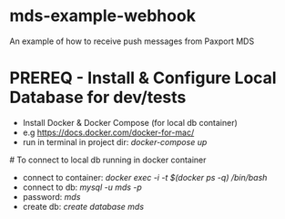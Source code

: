 # mds-example-webhook
An example of how to receive push messages from Paxport MDS


# PREREQ - Install & Configure Local Database for dev/tests

* Install Docker & Docker Compose (for local db container)
* e.g https://docs.docker.com/docker-for-mac/
* run in terminal in project dir: *docker-compose up*


# To connect to local db running in docker container

* connect to container: *docker exec -i -t $(docker ps -q) /bin/bash*
* connect to db: *mysql -u mds -p*
* password: *mds*
* create db: *create database mds*